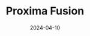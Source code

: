 ---  
layout: startup_page  
title: "Proxima Fusion"  
id: "proximafusion.com"  
permalink: "/proximafusionproximafusion.com04102024/"  
website: "https://www.proximafusion.com/"  
funding_round: "Seed"  
funding_amount: "€20M"  
investors: "redalpine, Bayern Kapital, DeepTech & Climate Fonds, Max Planck Foundation, Plural, UVC Partners, High-Tech Gründerfonds, Wilbe, TOMORROW of Visionaries Club"  
about: "Proxima Fusion is developing a quasi-isodynamic (QI) stellarator using high-temperature superconductors for fusion energy. Their technology aims to improve the robustness and commercial viability of fusion power by reducing current-driven instabilities. This builds upon advancements in stellarator optimization, leveraging advanced simulations and AI-enabled engineering."  
markets: "Energy, Cleantech, Electric Power Generation"  
hq: "Munich, Bavaria, Germany"  
founded_year: "2023"  
linkedin: "https://www.linkedin.com/company/proximafusion?ref=rivalsense.co"  
twitter: "https://twitter.com/proximafusion"  
instagram: ""  
facebook: ""  
crunchbase: "https://www.crunchbase.com/organization/proxima-fusion"  
pitchbook: "https://pitchbook.com/profiles/company/528485-95"  

date_display: "10-Apr-2024"  
date: "2024-04-10"

# SEO Optimization  
meta_title: "Proxima Fusion - Seed Funding (€20M)"  
meta_description: "Proxima Fusion, Proxima Fusion is developing a quasi-isodynamic (QI) stellarator using high-temperature superconductors for fusion energy. Their technology aims to im..."  
meta_keywords: "Proxima Fusion, Energy, Cleantech, Electric Power Generation, Seed funding"  
canonical_url: "https://startup.projectstartups.com/proximafusionproximafusion.com04102024/"  
---